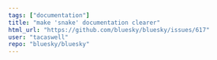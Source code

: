 ```yaml
---
tags: ["documentation"]
title: "make 'snake' documentation clearer"
html_url: "https://github.com/bluesky/bluesky/issues/617"
user: "tacaswell"
repo: "bluesky/bluesky"
---
```


